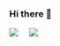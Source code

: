 ### Hi there 👋

<div style="display: flex; flex-direction: row;">
    <img src="http://github-profile-summary-cards.vercel.app/api/cards/repos-per-language?username=kenta-05&theme=github" style="margin-right: 20px;" />
    <img src="http://github-profile-summary-cards.vercel.app/api/cards/stats?username=kenta-05&theme=github" />
</div>
